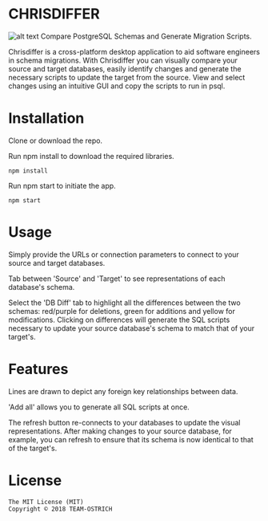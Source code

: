 # CHRISDIFFER
![alt text](https://drive.google.com/file/d/12Ss7B54NxD3d7Mf74K-RG_8LwHxJIVHO/view?usp=sharing)
Compare PostgreSQL Schemas and Generate Migration Scripts.

Chrisdiffer is a cross-platform desktop application to aid software engineers in schema migrations. With Chrisdiffer you can visually compare your source and target databases, easily identify changes and generate the necessary scripts to update the target from the source. View and select changes using an intuitive GUI and copy the scripts to run in psql.


# Installation

Clone or download the repo.

Run npm install to download the required libraries.

```
npm install
```

Run npm start to initiate the app.

```
npm start
```

# Usage

Simply provide the URLs or connection parameters to connect to your source and target databases. 

<insert gif>

Tab between 'Source' and 'Target' to see representations of each database's schema.

<insert gif>

Select the 'DB Diff' tab to highlight all the differences between the two schemas: red/purple for deletions, green for additions and yellow for modifications. Clicking on differences will generate the SQL scripts necessary to update your source database's schema to match that of your target's. 

<insert gif>


# Features

Lines are drawn to depict any foreign key relationships between data.

'Add all' allows you to generate all SQL scripts at once.

The refresh button re-connects to your databases to update the visual representations. After making changes to your source database, for example, you can refresh to ensure that its schema is now identical to that of the target's.

# License
```
The MIT License (MIT)
Copyright © 2018 TEAM-OSTRICH

```
